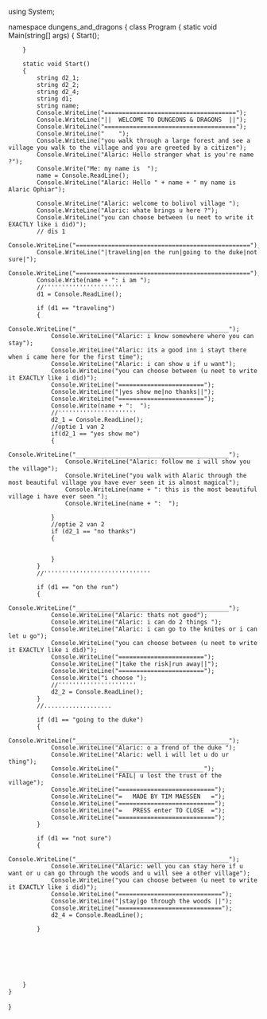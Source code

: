 using System;

namespace dungens_and_dragons
{
    class Program
    {
        static void Main(string[] args)
        {
            Start();

        }

        static void Start()
        {
            string d2_1;
            string d2_2;
            string d2_4;
            string d1;
            string name;
            Console.WriteLine("=====================================");
            Console.WriteLine("||  WELCOME TO DUNGEONS & DRAGONS  ||");
            Console.WriteLine("=====================================");
            Console.WriteLine("    ");
            Console.WriteLine("you walk through a large forest and see a village you walk to the village and you are greeted by a citizen");
            Console.WriteLine("Alaric: Hello stranger what is you're name ?");
            Console.Write("Me: my name is  ");
            name = Console.ReadLine();
            Console.WriteLine("Alaric: Hello " + name + " my name is Alaric Ophiar");

            Console.WriteLine("Alaric: welcome to bolivol village ");
            Console.WriteLine("Alaric: whate brings u here ?");
            Console.WriteLine("you can choose between (u neet to write it EXACTLY like i did)");
            // dis 1
            Console.WriteLine("=================================================");
            Console.WriteLine("|traveling|on the run|going to the duke|not sure|");
            Console.WriteLine("=================================================");
            Console.Write(name + ": i am ");
            //''''''''''''''''''''''
            d1 = Console.ReadLine();

            if (d1 == "traveling")
            {
                Console.WriteLine("___________________________________________");
                Console.WriteLine("Alaric: i know somewhere where you can stay");
                Console.WriteLine("Alaric: its a good inn i stayt there when i came here for the first time");
                Console.WriteLine("Alaric: i can show u if u want");
                Console.WriteLine("you can choose between (u neet to write it EXACTLY like i did)");
                Console.WriteLine("========================");
                Console.WriteLine("|yes show me|no thanks||");
                Console.WriteLine("========================");
                Console.Write(name + ":  ");
                //''''''''''''''''''''''
                d2_1 = Console.ReadLine();
                //optie 1 van 2
                if(d2_1 == "yes show me")
                {
                    Console.WriteLine("___________________________________________");
                    Console.WriteLine("Alaric: follow me i will show you the village");
                    Console.WriteLine("you walk with Alaric through the most beautiful village you have ever seen it is almost magical");
                    Console.WriteLine(name + ": this is the most beautiful village i have ever seen ");
                    Console.WriteLine(name + ":  ");

                }
                //optie 2 van 2
                if (d2_1 == "no thanks")
                {


                }
            }
            //''''''''''''''''''''''''''''''

            if (d1 == "on the run")
            {
                Console.WriteLine("___________________________________________");
                Console.WriteLine("Alaric: thats not good");
                Console.WriteLine("Alaric: i can do 2 things ");
                Console.WriteLine("Alaric: i can go to the knites or i can let u go");
                Console.WriteLine("you can choose between (u neet to write it EXACTLY like i did)");
                Console.WriteLine("========================");
                Console.WriteLine("|take the risk|run away||");
                Console.WriteLine("========================");
                Console.Write("i choose ");
                //''''''''''''''''''''''
                d2_2 = Console.ReadLine();
            }
            //...................

            if (d1 == "going to the duke")
            {
                Console.WriteLine("___________________________________________");
                Console.WriteLine("Alaric: o a frend of the duke ");
                Console.WriteLine("Alaric: well i will let u do ur thing");
                Console.WriteLine("________________________");
                Console.WriteLine("FAIL| u lost the trust of the village");
                Console.WriteLine("===========================");
                Console.WriteLine("=   MADE BY TIM MAESSEN   =");
                Console.WriteLine("===========================");
                Console.WriteLine("=   PRESS enter TO CLOSE  =");
                Console.WriteLine("===========================");
            }

            if (d1 == "not sure")
            {
                Console.WriteLine("___________________________________________");
                Console.WriteLine("Alaric: well you can stay here if u want or u can go through the woods and u will see a other village");
                Console.WriteLine("you can choose between (u neet to write it EXACTLY like i did)");
                Console.WriteLine("=============================");
                Console.WriteLine("|stay|go through the woods ||");
                Console.WriteLine("=============================");
                d2_4 = Console.ReadLine();

            }







        }
    }
}
